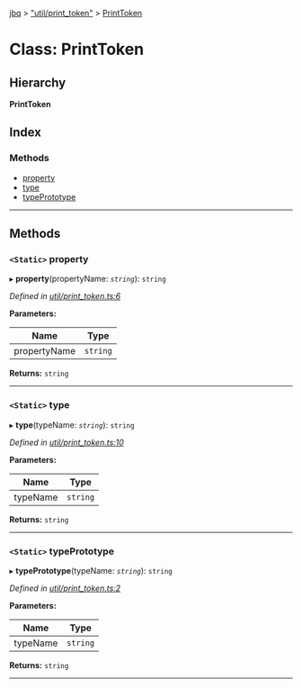 [jbq](../README.md) > ["util/print_token"](../modules/_util_print_token_.md) > [PrintToken](../classes/_util_print_token_.printtoken.md)

# Class: PrintToken

## Hierarchy

**PrintToken**

## Index

### Methods

* [property](_util_print_token_.printtoken.md#property)
* [type](_util_print_token_.printtoken.md#type)
* [typePrototype](_util_print_token_.printtoken.md#typeprototype)

---

## Methods

<a id="property"></a>

### `<Static>` property

▸ **property**(propertyName: *`string`*): `string`

*Defined in [util/print_token.ts:6](https://github.com/krnik/vjs-validator/blob/6a6427a/src/util/print_token.ts#L6)*

**Parameters:**

| Name | Type |
| ------ | ------ |
| propertyName | `string` |

**Returns:** `string`

___
<a id="type"></a>

### `<Static>` type

▸ **type**(typeName: *`string`*): `string`

*Defined in [util/print_token.ts:10](https://github.com/krnik/vjs-validator/blob/6a6427a/src/util/print_token.ts#L10)*

**Parameters:**

| Name | Type |
| ------ | ------ |
| typeName | `string` |

**Returns:** `string`

___
<a id="typeprototype"></a>

### `<Static>` typePrototype

▸ **typePrototype**(typeName: *`string`*): `string`

*Defined in [util/print_token.ts:2](https://github.com/krnik/vjs-validator/blob/6a6427a/src/util/print_token.ts#L2)*

**Parameters:**

| Name | Type |
| ------ | ------ |
| typeName | `string` |

**Returns:** `string`

___

